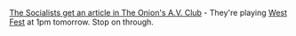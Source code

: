 ---
layout: post
wordpress_id: 1172
wordpress_url: http://noesbueno.com/?p=1172
date: '2011-07-08 15:06:23 -0500'
date_gmt: '2011-07-08 20:06:23 -0500'
body: |
  <p><a href="http://www.avclub.com/chicago/articles/the-socialists-fernando-rabiela,58634/">The Socialists get an article in The Onion's A.V. Club</a> - They're playing <a href="http://www.westfestchicago.com/">West Fest</a> at 1pm tomorrow.  Stop on through.</p>
---